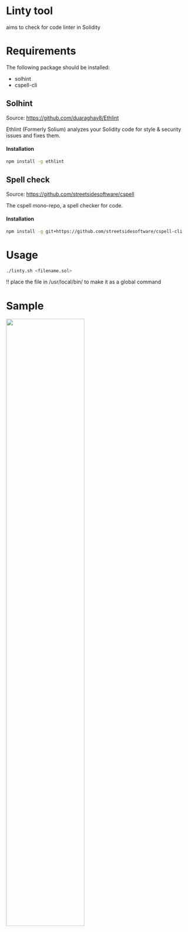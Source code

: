 # Linty tool

aims to check for code linter in Solidity

# Requirements
The following package should be installed:
- solhint
- cspell-cli

## Solhint

Source: https://github.com/duaraghav8/Ethlint

Ethlint (Formerly Solium) analyzes your Solidity code for style & security issues and fixes them.

#### Installation

```bash
npm install -g ethlint
```

## Spell check

Source: https://github.com/streetsidesoftware/cspell

The cspell mono-repo, a spell checker for code.

#### Installation

```bash
npm install -g git+https://github.com/streetsidesoftware/cspell-cli
```

# Usage
```bash
./linty.sh <filename.sol>
```

!! place the file in /usr/local/bin/ to make it as a global command
# Sample

<img src="https://github.com/enderphan94/linty/sample.png?raw=true" width="65%" height="65%">
